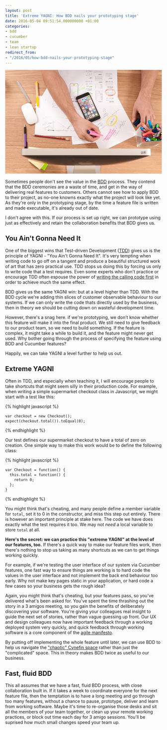 ```yaml
---
layout: post
title: 'Extreme YAGNI: How BDD nails your prototyping stage'
date: 2016-05-04 09:51:54.000000000 +01:00
categories:
- bdd
- cucumber
- team
- lean startup
redirect_from:
- "/2016/05/how-bdd-nails-your-prototyping-stage"
---
```

![prototyping](/assets/img/prototyping.jpg)

Sometimes people don't see the value in the [BDD](/tags#bdd) process. They contend that the BDD ceremonies are a waste of time, and get in the way of delivering real features to customers. Others cannot see how to apply BDD to their project, as no-one knowns exactly what the project will look like yet. As they're only in the prototyping stage, by the time a feature file is written and made executable, it's already out of date.

I don't agree with this. If our process is set up right, we can prototype using just as effectively and retain the collaboration benefits that BDD gives us.

## You Ain't Gonna Need It

One of the biggest wins that Test-driven Development ([TDD](/tags#tdd)) gives us is the principle of YAGNI - "You Ain't Gonna Need It". It's very tempting when writing code to go off on a tangent and produce a beautiful structured work of art that has zero practical use. TDD stops us doing this by forcing us only to write code that a test requires. Even some experts who don't practice or encourage TDD often espouse the power of [writing the calling code first](/2015/03/why-games-coders-dont-use-tdd-and-why-it-matters/) in order to achieve much the same effect.

BDD gives us the same YAGNI win: but at a level higher than TDD. With the BDD cycle we're adding thin slices of customer observable behaviour to our systems. If we can only write the code thats directly used by the business, then in theory we should be cutting down on wasteful development time.

However, there's a snag here. if we're prototyping, we don't know whether this feature will make it into the final product. We still need to give feedback to our product team, so we need to build something. If the feature is complex, it might take a while to build it, and the feature might never get used. Why bother going through the process of specifying the feature using BDD and Cucumber features?

Happily, we can take YAGNI a level further to help us out.

## Extreme YAGNI

Often in TDD, and especially when teaching it, I will encourage people to take shortcuts that might seem silly in their production code. For example, when writing a simple supermarket checkout class in Javascript, we might start with a test like this:

{% highlight javascript %}

    var checkout = new Checkout();
    expect(checkout.total()).toEqual(0);

{% endhighlight %}

Our test defines our supermarket checkout to have a total of zero on creation. One simple way to make this work would be to define the following class:

{% highlight javascript %}

    var Checkout = function() {
      this.total = function() {
        return 0;
      };
    }

{% endhighlight %}

You might think that's cheating, and many people define a member variable for `total`, set it to 0 in the constructor, and miss this step out entirely. There is however an important principle at stake here. The code we have does exactly what the test requires it too. We may not *need* a local variable to store `total` at all.

**Here's the secret: we can practice this "extreme YAGNI" at the level of our features, too.** If there's a quick way to make our feature files work, then there's nothing to stop us taking as many shortcuts as we can to get things working quickly.

For example, if we're testing the user interface of our system via Cucumber features, one fast way to ensure things are working is to hard code the values in the user interface and not implement the back end behaviour too early. Why not make key pages static in your application, or hard code a few cases so your business gets the rough idea?

Again, you might think that's cheating, but your features pass, so you've delivered what's been asked for. You've spent the time thrashing out the story in a 3 amigos meeting, so you gain the benefits of deliberately discovering your software. You're giving your colleagues real insight to guide the next set of stories, rather than vague guessing up front. Our UX and design colleagues now have important feedback through a working deployed system very quickly, and quick feedback through working software is a core component of the [agile manifesto](http://agilemanifesto.org).

By putting off implementing the whole feature until later, we can use BDD to help us navigate the ["chaotic" Cynefin space](https://en.wikipedia.org/wiki/Cynefin_Framework) rather than just the "complicated" space. This in theory makes BDD twice as useful to our business.

## Fast, fluid BDD

This all assumes that we have a fast, fluid BDD process, with close collaboration built in. If it takes a week to coordinate everyone for the next feature file, then the temptation is to have a long meeting and go through too many features, without a chance to pause, prototype, deliver and learn from working software. Maybe it's time to re-organise those desks and sit all the members of your team together, or clean up your remote working practices, or block out time each day for 3 amigo sessions. You'll be suprised how much small changes speed your team up.

